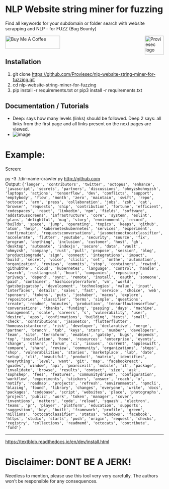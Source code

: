 # NLP Website string miner for fuzzing

Find all keywords for your subdomain or folder search with website scrapping and NLP - for FUZZ (Bug Bounty)

<a href="https://proviesec.org/">
    <img src="https://avatars.githubusercontent.com/u/92156402?s=400&u=7fe0dbb9085a37818ee8c2b061432a9a69cbff42&v=4" alt="Proviesec logo" title="Proviesec" align="right" height="60" />
</a>
<a href="https://www.buymeacoffee.com/proviesec" target="_blank"><img src="https://cdn.buymeacoffee.com/buttons/default-orange.png" alt="Buy Me A Coffee" height="41" width="174"></a>

Installation
------------

1. git clone https://github.com/Proviesec/nlp-website-string-miner-for-fuzzing.git
2. cd nlp-website-string-miner-for-fuzzing
3. pip install -r requirements.txt or pip3 install -r requirements.txt


Documentation / Tutorials
-------------

- Deep: says how many levels (links) should be followed. Deep 2 says: all links from the first page and all links present on the next pages are viewed.
- ![image](https://user-images.githubusercontent.com/6010786/145686516-11770d5b-a21e-4427-99d8-d1a0ba2c5991.png)

# Example:
Screen:


py -3 .\dir-name-crawler.py http://github.com       
Output:
``` {'longer', 'contributors', 'twitter', 'octopus', 'enhance', 'javascript', 'secrets', 'partners', 'discussions', 'ohmyzshohmyzsh', 'laptops', 'actions', 'tensorflow', 'dev', 'conflicts', 'support', 'emptybody', 'flow', 'month', 'zero', 'maintain', 'swift', 'repo', 'octocat', 'arm', 'press', 'collaboration', 'jobs', 'zsh', 'cat', 'browser', 'requests', 'ship', 'contribution', 'fortune', 'efficient', 'codespaces', 'react', 'linkedin', 'npm', 'fields', 'software', 'addstatusscreens', 'infrastructure', 'core', 'system', 'eslint', 'plans', 'delightful', 'mag', 'story', 'environment', 'record', 'builds', 'space', 'jump', 'operating', 'topics', 'keeps', 'github', 'atom', 'help', 'kuberneteskubernetes', 'services', 'experiment', 'confirmation', 'requestsconversations', 'jasonetcooctocatclassifier', 'accelerate', 'flutter', 'youtube', 'security', 'source', 'fix', 'program', 'anything', 'inclusion', 'customer', 'host', 'gh', 'desktop', 'automate', 'indexjs', 'secure', 'data', 'vault', 'ohmyzsh', 'company', 'rust', 'pull', 'propose', 'session', 'blog', 'productiongrade', 'sign', 'connect', 'integrations', 'impact', 'build', 'secret', 'voice', 'clicli', 'set', 'onthe', 'automation', 'organization', 'reviews', 'commits', 'stop', 'containers', 'rewind', 'githubthe', 'cloud', 'kubernetes', 'language', 'control', 'handle', 'search', 'rustlangrust', 'heart', 'companies', 'repository', 'privacy', 'depend', 'sync', 'remote', 'install', 'oauth', 'someone', 'paid', 'container', 'hashicorpterraform', 'vm', 'world', 'gatsbyjsgatsby', 'development', 'technologies', 'value', 'input', 'interfaces', 'details', 'sales', 'fast', 'service', 'choice', 'web', 'sponsors', 'tokens', 'puts', 'joshaber', 'macos', 'explore', 'repositories', 'classifier', 'terms', 'simple', 'questions', 'create', 'readme', 'minutes', 'production', 'tensorflowtensorflow', 'conversations', 'thanks', 'funding', 'passing', 'days', 'machine', 'management', 'scale', 'careers', 's', 'vulnerability', 'user', 'desire', 'apps', 'confirmations', 'building', 'tests', 'small', 'check', 'contributions', 'jasonetco', 'flutterflutter', 'homeassistantcore', 'risk', 'developer', 'declarative', 'merge', 'partner', 'branch', 'tab', 'keys', 'stars', 'number', 'developers', 'team', 'site', 'terraform', 'enables', 'gatsby', 'bugs', 'depends', 'top', 'installation', 'home', 'resources', 'enterprise', 'events', 'change', 'others', 'forum', 'ci', 'issues', 'current', 'appleswift', 'compare', 'share', 'review', 'community', 'organizations', 'steps', 'shop', 'vulnerabilities', 'stories', 'marketplace', 'lab', 'date', 'setup', 'cli', 'beautiful', 'product', 'matrix', 'identifies', 'everything', 'level', 'want', 'git', 'map', 'facebookreact', 'guides', 'window', 'api', 'pmarsceill', 'mobile', 'it', 'package', 'invalidate', 'browse', 'results', 'contact', 'size', 'ask', 'sophshep', 'fees', 'features', 'communitydriven', 'configuration', 'workflow', 'experiments', 'stickers', 'answer', 'reach', 'x', 'notify', 'roadmap', 'projects', 'refresh', 'environments', 'npmcli', 'blazing', 'found', 'library', 'changes', 'everyone', 'write', 'docs', 'packages', 'codebase', 'script', 'websites', 'place', 'photographs', 'project', 'public', 'work', 'token', 'manager', 'cover', 'inventions', 'matters', 'code', 'reload', 'squash', 'electron', 'teams', 'pr', 'player', 'platform', 'education', 'supports', 'suggestion', 'key', 'built', 'framework', 'profile', 'green', 'millions', 'octocatclassifier', 'status', 'windows', 'facebook', 'https', 'studio', 'starts', 'push', 'origin', 'request', 'checks', 'registry', 'collections', 'readmemd', 'octocats', 'contribute', 'fund'} ```


-------------
https://textblob.readthedocs.io/en/dev/install.html



# Disclaimer: DONT BE A JERK!
Needless to mention, please use this tool very very carefully. The authors won't be responsible for any consequences.
